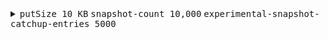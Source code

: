 <details>
<summary><kbd>putSize 10 KB</kbd> <kbd>snapshot-count 10,000</kbd> <kbd>experimental-snapshot-catchup-entries 5000</kbd></summary>

```bash
# run etcd
rm -rf tmp.etcd;
etcd --data-dir tmp.etcd \
--enable-pprof=true \
--auto-compaction-mode=periodic \
--auto-compaction-retention=5s \
--snapshot-count=10000 \
--experimental-snapshot-catchup-entries=5000

# benchmark
./bin/tools/benchmark txn-mixed --total=99999999999 --val-size=10000

# monitor heap size using live-pprof
live-pprof 2379 
```

<img width="1280" alt="10K-10K-5000" src="https://github.com/user-attachments/assets/6817dbfe-7fb8-4b00-97b9-4fb97589d34e">

</details>
